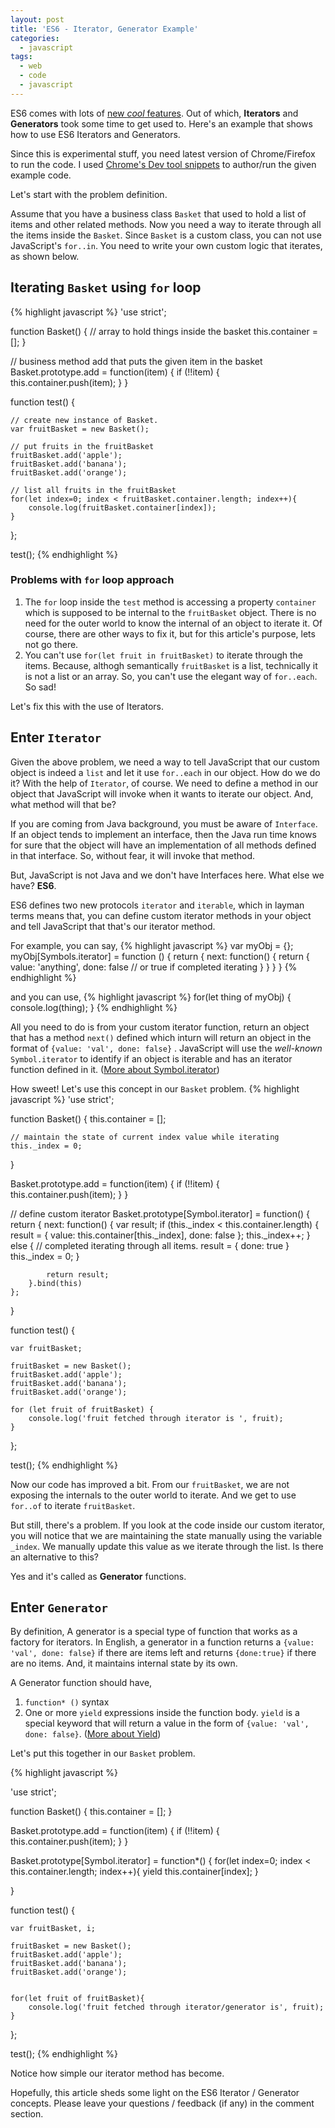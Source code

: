 ```yaml
---
layout: post
title: 'ES6 - Iterator, Generator Example'
categories:
  - javascript
tags:
  - web
  - code
  - javascript
---
```


ES6 comes with lots of [new *cool* features](https://github.com/lukehoban/es6features). Out of which, **Iterators** and **Generators** took some time to get used to. Here's an example that shows how to use ES6 Iterators and Generators.

Since this is experimental stuff, you need latest version of Chrome/Firefox to run the code. I used [Chrome's Dev tool snippets](https://developer.chrome.com/devtools/docs/authoring-development-workflow#snippets) to author/run the given example code.

Let's start with the problem definition.

Assume that you have a business class `Basket` that used to hold a list of items and other related methods. Now you need a way to iterate through all the items inside the `Basket`. Since `Basket` is a custom class, you can not use JavaScript's `for..in`. You need to write your own custom logic that iterates, as shown below.

## Iterating `Basket` using `for` loop
{% highlight javascript %}
'use strict';

function Basket() {
	// array to hold things inside the basket
	this.container = [];
}

// business method add that puts the given item in the basket
Basket.prototype.add = function(item) {
	if (!!item) {
		this.container.push(item);
	}
}

function test() {
	
	// create new instance of Basket.
	var fruitBasket = new Basket();
	
	// put fruits in the fruitBasket
	fruitBasket.add('apple');
	fruitBasket.add('banana');
	fruitBasket.add('orange');
	
	// list all fruits in the fruitBasket
	for(let index=0; index < fruitBasket.container.length; index++){
	    console.log(fruitBasket.container[index]);
	}

};

test();
{% endhighlight %}

### Problems with `for` loop approach

1. The `for` loop inside the `test` method is accessing a property `container` which is supposed to be internal to the `fruitBasket` object. There is no need for the outer world to know the internal of an object to iterate it. Of course, there are other ways to fix it, but for this article's purpose, lets not go there.
2. You can't use `for(let fruit in fruitBasket)` to iterate through the items. Because, althogh semantically `fruitBasket` is a list, technically it is not a list or an array. So, you can't use the elegant way of `for..each`. So sad!

Let's fix this with the use of Iterators.

## Enter `Iterator`

Given the above problem, we need a way to tell JavaScript that our custom object is indeed a `list` and let it use `for..each` in our object. How do we do it? With the help of `Iterator`, of course. We need to define a method in our object that JavaScript will invoke when it wants to iterate our object. And, what method will that be?

If you are coming from Java background, you must be aware of `Interface`. If an object tends to implement an interface, then the Java run time knows for sure that the object will have an implementation of all methods defined in that interface. So, without fear, it will invoke that method. 

But, JavaScript is not Java and we don't have Interfaces here. What else we have? **ES6**.

ES6 defines two new protocols `iterator` and `iterable`, which in layman terms means that, you can define custom iterator methods in your object and tell JavaScript that that's our iterator method.

For example, you can say,
{% highlight javascript %}
var myObj = {};
myObj[Symbols.iterator] = function () {
	return {
		next: function() {
			return {
				value: 'anything',
				done: false // or true if completed iterating
			}
		}
	}
}
{% endhighlight %}

and you can use, 
{% highlight javascript %}
for(let thing of myObj) { console.log(thing); }
{% endhighlight %}

All you need to do is from your custom iterator function, return an object that has a method `next()` defined which inturn will return an object in the format of `{value: 'val', done: false}` . JavaScript will use the *well-known* `Symbol.iterator` to identify if an object is iterable and has an iterator function defined in it. ([More about Symbol.iterator](https://developer.mozilla.org/en-US/docs/Web/JavaScript/Reference/Global_Objects/Symbol/iterator))

How sweet! Let's use this concept in our `Basket` problem.
{% highlight javascript %}
'use strict';

function Basket() {
	this.container = [];

	// maintain the state of current index value while iterating
	this._index = 0;
}

Basket.prototype.add = function(item) {
	if (!!item) {
		this.container.push(item);
	}
}

// define custom iterator
Basket.prototype[Symbol.iterator] = function() {
	return {
		next: function() {
			var result;
			if (this._index < this.container.length) {
				result = {
					value: this.container[this._index],
					done: false
				};
				this._index++;
			} else {
				// completed iterating through all items.
				result = {
					done: true
				}
				this._index = 0;
			}

			return result;
		}.bind(this)
	};
}

function test() {

	var fruitBasket;

	fruitBasket = new Basket();
	fruitBasket.add('apple');
	fruitBasket.add('banana');
	fruitBasket.add('orange');

	for (let fruit of fruitBasket) {
		console.log('fruit fetched through iterator is ', fruit);
	}

};

test();
{% endhighlight %}

Now our code has improved a bit. From our `fruitBasket`, we are not exposing the internals to the outer world to iterate. And we get to use `for..of` to iterate `fruitBasket`.

But still, there's a problem. If you look at the code inside our custom iterator, you will notice that we are maintaining the state manually using the variable `_index`. We manually update this value as we iterate through the list. Is there an alternative to this?

Yes and it's called as **Generator** functions.

## Enter `Generator`

By definition, A generator is a special type of function that works as a factory for iterators. In English, a generator in a function returns a `{value: 'val', done: false}` if there are items left and returns `{done:true}` if there are no items. And, it maintains internal state by its own.

A Generator function should have,

1. `function* ()` syntax
2. One or more `yield` expressions inside the function body. `yield` is a special keyword that will return a value in the form of `{value: 'val', done: false}`.  ([More about Yield](https://developer.mozilla.org/en-US/docs/Web/JavaScript/Reference/Operators/yield))

Let's put this together in our `Basket` problem.

{% highlight javascript %}


'use strict';

function Basket() {
	this.container = [];
}

Basket.prototype.add = function(item) {
	if (!!item) {
		this.container.push(item);
	}
}

Basket.prototype[Symbol.iterator] = function*() {
	for(let index=0; index < this.container.length; index++){
		yield this.container[index];
	}
	
}

function test() {

	var fruitBasket, i;

	fruitBasket = new Basket();
	fruitBasket.add('apple');
	fruitBasket.add('banana');
	fruitBasket.add('orange');
	
	
	for(let fruit of fruitBasket){
		console.log('fruit fetched through iterator/generator is', fruit);
	}

};

test();
{% endhighlight %}

Notice how simple our iterator method has become.

Hopefully, this article sheds some light on the ES6 Iterator / Generator concepts. Please leave your questions / feedback (if any) in the comment section.